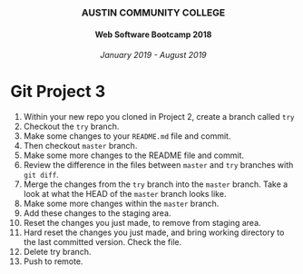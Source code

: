 <center>
 
### AUSTIN COMMUNITY COLLEGE 
#### Web Software Bootcamp 2018
###### January 2019 - August 2019

</center>

# Git Project 3

1. Within your new repo you cloned in Project 2, create a branch called `try`
1. Checkout the `try` branch.
1. Make some changes to your `README.md` file and commit.
1. Then checkout `master` branch.
1. Make some more changes to the README file and commit.
1. Review the difference in the files between `master` and `try` branches with `git diff`.
1. Merge the changes from the `try` branch into the `master` branch.  Take a look at what the HEAD of the `master` branch looks like.
1. Make some more changes within the `master` branch.
1. Add these changes to the staging area.
1. Reset the changes you just made, to remove from staging area.
1. Hard reset the changes you just made, and bring working directory to the last committed version.  Check the file.
1. Delete try branch.
1. Push to remote.